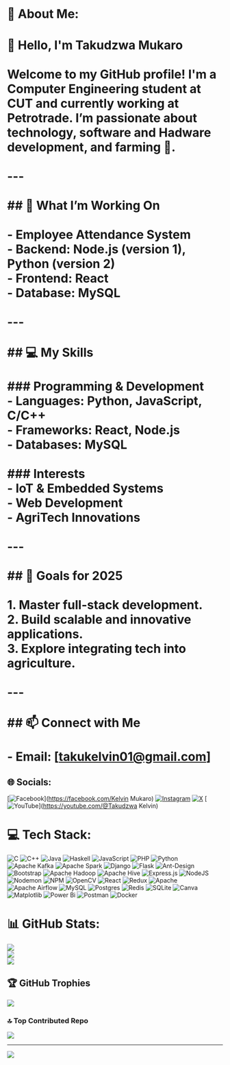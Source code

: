 # 💫 About Me:
# 👋 Hello, I'm Takudzwa Mukaro  <br><br>Welcome to my GitHub profile! I'm a **Computer Engineering student** at **CUT** and currently working at **Petrotrade**. I’m passionate about **technology**, **software and Hadware development**, and **farming** 🌱.  <br><br>---<br><br>## 🚀 What I’m Working On  <br><br>- **Employee Attendance System**  <br>  - Backend: Node.js (version 1), Python (version 2)  <br>  - Frontend: React  <br>  - Database: MySQL  <br><br>---<br><br>## 💻 My Skills  <br><br>### Programming & Development  <br>- **Languages:** Python, JavaScript, C/C++  <br>- **Frameworks:** React, Node.js  <br>- **Databases:** MySQL  <br><br>### Interests  <br>- **IoT & Embedded Systems**  <br>- **Web Development**  <br>- **AgriTech Innovations**  <br><br>---<br><br>## 🌟 Goals for 2025  <br><br>1. Master full-stack development.  <br>2. Build scalable and innovative applications.  <br>3. Explore integrating tech into agriculture.  <br><br>---<br><br>## 📫 Connect with Me  <br><br>- **Email:** [takukelvin01@gmail.com]  


## 🌐 Socials:
[![Facebook](https://img.shields.io/badge/Facebook-%231877F2.svg?logo=Facebook&logoColor=white)](https://facebook.com/Kelvin Mukaro) [![Instagram](https://img.shields.io/badge/Instagram-%23E4405F.svg?logo=Instagram&logoColor=white)](https://instagram.com/p_im_p_official_01) [![X](https://img.shields.io/badge/X-black.svg?logo=X&logoColor=white)](https://x.com/Teekay_NL) [![YouTube](https://img.shields.io/badge/YouTube-%23FF0000.svg?logo=YouTube&logoColor=white)](https://youtube.com/@Takudzwa Kelvin) 

# 💻 Tech Stack:
![C](https://img.shields.io/badge/c-%2300599C.svg?style=for-the-badge&logo=c&logoColor=white) ![C++](https://img.shields.io/badge/c++-%2300599C.svg?style=for-the-badge&logo=c%2B%2B&logoColor=white) ![Java](https://img.shields.io/badge/java-%23ED8B00.svg?style=for-the-badge&logo=openjdk&logoColor=white) ![Haskell](https://img.shields.io/badge/Haskell-5e5086?style=for-the-badge&logo=haskell&logoColor=white) ![JavaScript](https://img.shields.io/badge/javascript-%23323330.svg?style=for-the-badge&logo=javascript&logoColor=%23F7DF1E) ![PHP](https://img.shields.io/badge/php-%23777BB4.svg?style=for-the-badge&logo=php&logoColor=white) ![Python](https://img.shields.io/badge/python-3670A0?style=for-the-badge&logo=python&logoColor=ffdd54) ![Apache Kafka](https://img.shields.io/badge/Apache%20Kafka-000?style=for-the-badge&logo=apachekafka) ![Apache Spark](https://img.shields.io/badge/Apache%20Spark-FDEE21?style=for-the-badge&logo=apachespark&logoColor=black) ![Django](https://img.shields.io/badge/django-%23092E20.svg?style=for-the-badge&logo=django&logoColor=white) ![Flask](https://img.shields.io/badge/flask-%23000.svg?style=for-the-badge&logo=flask&logoColor=white) ![Ant-Design](https://img.shields.io/badge/-AntDesign-%230170FE?style=for-the-badge&logo=ant-design&logoColor=white) ![Bootstrap](https://img.shields.io/badge/bootstrap-%238511FA.svg?style=for-the-badge&logo=bootstrap&logoColor=white) ![Apache Hadoop](https://img.shields.io/badge/Apache%20Hadoop-66CCFF?style=for-the-badge&logo=apachehadoop&logoColor=black) ![Apache Hive](https://img.shields.io/badge/Apache%20Hive-FDEE21?style=for-the-badge&logo=apachehive&logoColor=black) ![Express.js](https://img.shields.io/badge/express.js-%23404d59.svg?style=for-the-badge&logo=express&logoColor=%2361DAFB) ![NodeJS](https://img.shields.io/badge/node.js-6DA55F?style=for-the-badge&logo=node.js&logoColor=white) ![Nodemon](https://img.shields.io/badge/NODEMON-%23323330.svg?style=for-the-badge&logo=nodemon&logoColor=%BBDEAD) ![NPM](https://img.shields.io/badge/NPM-%23CB3837.svg?style=for-the-badge&logo=npm&logoColor=white) ![OpenCV](https://img.shields.io/badge/opencv-%23white.svg?style=for-the-badge&logo=opencv&logoColor=white) ![React](https://img.shields.io/badge/react-%2320232a.svg?style=for-the-badge&logo=react&logoColor=%2361DAFB) ![Redux](https://img.shields.io/badge/redux-%23593d88.svg?style=for-the-badge&logo=redux&logoColor=white) ![Apache](https://img.shields.io/badge/apache-%23D42029.svg?style=for-the-badge&logo=apache&logoColor=white) ![Apache Airflow](https://img.shields.io/badge/Apache%20Airflow-017CEE?style=for-the-badge&logo=Apache%20Airflow&logoColor=white) ![MySQL](https://img.shields.io/badge/mysql-4479A1.svg?style=for-the-badge&logo=mysql&logoColor=white) ![Postgres](https://img.shields.io/badge/postgres-%23316192.svg?style=for-the-badge&logo=postgresql&logoColor=white) ![Redis](https://img.shields.io/badge/redis-%23DD0031.svg?style=for-the-badge&logo=redis&logoColor=white) ![SQLite](https://img.shields.io/badge/sqlite-%2307405e.svg?style=for-the-badge&logo=sqlite&logoColor=white) ![Canva](https://img.shields.io/badge/Canva-%2300C4CC.svg?style=for-the-badge&logo=Canva&logoColor=white) ![Matplotlib](https://img.shields.io/badge/Matplotlib-%23ffffff.svg?style=for-the-badge&logo=Matplotlib&logoColor=black) ![Power Bi](https://img.shields.io/badge/power_bi-F2C811?style=for-the-badge&logo=powerbi&logoColor=black) ![Postman](https://img.shields.io/badge/Postman-FF6C37?style=for-the-badge&logo=postman&logoColor=white) ![Docker](https://img.shields.io/badge/docker-%230db7ed.svg?style=for-the-badge&logo=docker&logoColor=white)
# 📊 GitHub Stats:
![](https://github-readme-stats.vercel.app/api?username=KelvinTakudzwa&theme=dark&hide_border=false&include_all_commits=false&count_private=false)<br/>
![](https://github-readme-streak-stats.herokuapp.com/?user=KelvinTakudzwa&theme=dark&hide_border=false)<br/>
![](https://github-readme-stats.vercel.app/api/top-langs/?username=KelvinTakudzwa&theme=dark&hide_border=false&include_all_commits=false&count_private=false&layout=compact)

## 🏆 GitHub Trophies
![](https://github-profile-trophy.vercel.app/?username=KelvinTakudzwa&theme=radical&no-frame=false&no-bg=false&margin-w=4)

### 🔝 Top Contributed Repo
![](https://github-contributor-stats.vercel.app/api?username=KelvinTakudzwa&limit=5&theme=dark&combine_all_yearly_contributions=true)

---
[![](https://visitcount.itsvg.in/api?id=KelvinTakudzwa&icon=0&color=0)](https://visitcount.itsvg.in)

<!-- Proudly created with GPRM ( https://gprm.itsvg.in ) -->
